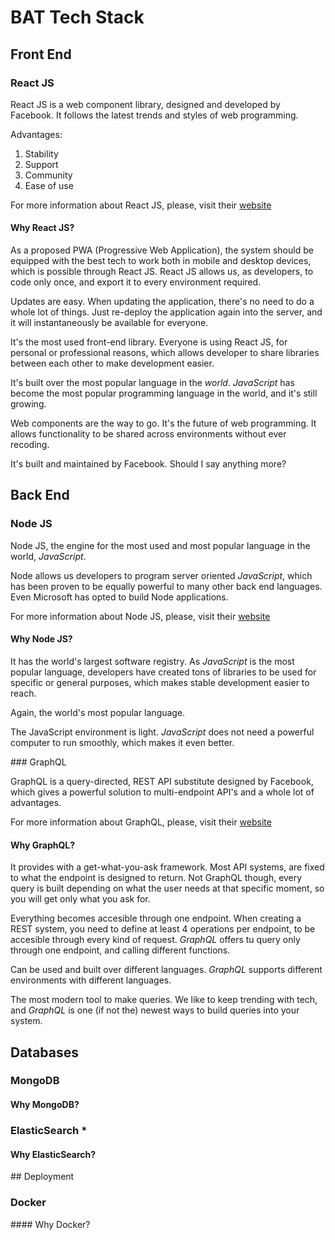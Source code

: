 # BAT Tech Stack

## Front End

### React JS

React JS is a web component library, designed and developed by Facebook. It follows the latest trends and styles of web programming.

Advantages:
1. Stability
2. Support
3. Community
4. Ease of use

For more information about React JS, please, visit their [website](https://reactjs.org/)

#### Why React JS?

As a proposed PWA (Progressive Web Application), the system should be equipped with the best tech to work both in mobile and desktop devices, which is possible through React JS. React JS allows us, as developers, to code only once, and export it to every environment required.

Updates are easy. When updating the application, there's no need to do a whole lot of things. Just re-deploy the application again into the server, and it will instantaneously be available for everyone.

It's the most used front-end library. Everyone is using React JS, for personal or professional reasons, which allows developer to share libraries between each other to make development easier.

It's built over the most popular language in the *world*. *JavaScript* has become the most popular programming language in the world, and it's still growing.

Web components are the way to go. It's the future of web programming. It allows functionality to be shared across environments without ever recoding.

It's built and maintained by Facebook. Should I say anything more?

## Back End

### Node JS

Node JS, the engine for the most used and most popular language in the world, *JavaScript*.

Node allows us developers to program server oriented *JavaScript*, which has been proven to be equally powerful to many other back end languages. Even Microsoft has opted to build Node applications.

For more information about Node JS, please, visit their [website](https://nodejs.org/en/)

#### Why Node JS?

It has the world's largest software registry. As *JavaScript* is the most popular language, developers have created tons of libraries to be used for specific or general purposes, which makes stable development easier to reach.

Again, the world's most popular language.

The JavaScript environment is light. *JavaScript* does not need a powerful computer to run smoothly, which makes it even better.

### GraphQL

GraphQL is a query-directed, REST API substitute designed by Facebook, which gives a powerful solution to multi-endpoint API's and a whole lot of advantages.

For more information about GraphQL, please, visit their [website](https://graphql.org/learn/)

#### Why GraphQL?

It provides with a get-what-you-ask framework. Most API systems, are fixed to what the endpoint is designed to return. Not GraphQL though, every query is built depending on what the user needs at that specific moment, so you will get only what you ask for.

Everything becomes accesible through one endpoint. When creating a REST system, you need to define at least 4 operations per endpoint, to be accesible through every kind of request. *GraphQL* offers tu query only through one endpoint, and calling different functions.

Can be used and built over different languages. *GraphQL* supports different environments with different languages.

The most modern tool to make queries. We like to keep trending with tech, and *GraphQL* is one (if not the) newest ways to build queries into your system.

## Databases

### MongoDB

#### Why MongoDB?

### ElasticSearch *

#### Why ElasticSearch?

## Deployment

### Docker

#### Why Docker?